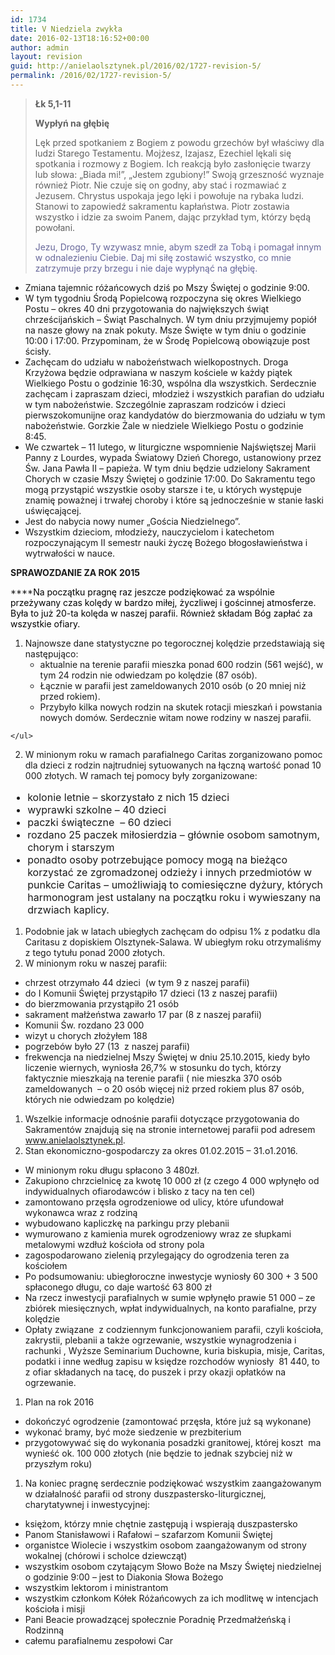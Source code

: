 ```yaml
---
id: 1734
title: V Niedziela zwykła
date: 2016-02-13T18:16:52+00:00
author: admin
layout: revision
guid: http://anielaolsztynek.pl/2016/02/1727-revision-5/
permalink: /2016/02/1727-revision-5/
---
```

> **Łk 5,1-11**
> 
> **Wypłyń na głębię**
> 
> Lęk przed spotkaniem z Bogiem z powodu grzechów był właściwy dla ludzi Starego Testamentu. Mojżesz, Izajasz, Ezechiel lękali się spotkania i rozmowy z Bogiem. Ich reakcją było zasłonięcie twarzy lub słowa: &#8222;Biada mi!&#8221;, &#8222;Jestem zgubiony!&#8221; Swoją grzeszność wyznaje również Piotr. Nie czuje się on godny, aby stać i rozmawiać z Jezusem. Chrystus uspokaja jego lęki i powołuje na rybaka ludzi. Stanowi to zapowiedź sakramentu kapłaństwa. Piotr zostawia wszystko i idzie za swoim Panem, dając przykład tym, którzy będą powołani.
> 
> <span style="color: #666699;">Jezu, Drogo, Ty wzywasz mnie, abym szedł za Tobą i pomagał innym w odnalezieniu Ciebie. Daj mi siłę zostawić wszystko, co mnie zatrzymuje przy brzegu i nie daje wypłynąć na głębię.</span>

  * Zmiana tajemnic różańcowych dziś po Mszy Świętej o godzinie 9:00.
  * W tym tygodniu Środą Popielcową rozpoczyna się okres Wielkiego Postu &#8211; okres 40 dni przygotowania do największych świąt chrześcijańskich &#8211; Świąt Paschalnych. W tym dniu przyjmujemy popiół na nasze głowy na znak pokuty. Msze Święte w tym dniu o godzinie 10:00 i 17:00. Przypominam, że w Środę Popielcową obowiązuje post ścisły.
  * Zachęcam do udziału w nabożeństwach wielkopostnych. Droga Krzyżowa będzie odprawiana w naszym kościele w każdy piątek Wielkiego Postu o godzinie 16:30, wspólna dla wszystkich. Serdecznie zachęcam i zapraszam dzieci, młodzież i wszystkich parafian do udziału w tym nabożeństwie. Szczególnie zapraszam rodziców i dzieci pierwszokomunijne oraz kandydatów do bierzmowania do udziału w tym nabożeństwie. Gorzkie Żale w niedziele Wielkiego Postu o godzinie 8:45.
  * We czwartek &#8211; 11 lutego, w liturgiczne wspomnienie Najświętszej Marii Panny z Lourdes, wypada Światowy Dzień Chorego, ustanowiony przez Św. Jana Pawła II &#8211; papieża. W tym dniu będzie udzielony Sakrament Chorych w czasie Mszy Świętej o godzinie 17:00. Do Sakramentu tego mogą przystąpić wszystkie osoby starsze i te, u których występuje znamię poważnej i trwałej choroby i które są jednocześnie w stanie łaski uświęcającej.
  * Jest do nabycia nowy numer &#8222;Gościa Niedzielnego&#8221;.
  * Wszystkim dzieciom, młodzieży, nauczycielom i katechetom rozpoczynającym II semestr nauki życzę Bożego błogosławieństwa i wytrwałości w nauce.

**SPRAWOZDANIE ZA ROK 2015**

****<span style="color: #000000;">Na początku pragnę raz jeszcze podziękować za wspólnie przeżywany czas kolędy w bardzo miłej, życzliwej i gościnnej atmosferze. Była to już 20-ta kolęda w naszej parafii. Również składam Bóg zapłać za wszystkie ofiary.</span>

  1. Najnowsze dane statystyczne po tegorocznej kolędzie przedstawiają się następująco: <ul style="margin-top: 0;">
      <li>
        aktualnie na terenie parafii mieszka ponad 600 rodzin (561 wejść), w tym 24 rodzin nie odwiedzam po kolędzie (87 osób).
      </li>
      <li>
        Łącznie w parafii jest zameldowanych 2010 osób (o 20 mniej niż przed rokiem).
      </li>
      <li>
        Przybyło kilka nowych rodzin na skutek rotacji mieszkań i powstania nowych domów. Serdecznie witam nowe rodziny w naszej parafii.
      </li>
    </ul>

  2. W minionym roku w ramach parafialnego Caritas zorganizowano pomoc dla dzieci z rodzin najtrudniej sytuowanych na łączną wartość ponad 10 000 złotych. W ramach tej pomocy były zorganizowane:

<ul style="font-size: 16px;">
  <li>
    kolonie letnie &#8211; skorzystało z nich 15 dzieci
  </li>
  <li>
    wyprawki szkolne &#8211; 40 dzieci
  </li>
  <li>
    paczki świąteczne  &#8211; 60 dzieci
  </li>
  <li>
    rozdano 25 paczek miłosierdzia &#8211; głównie osobom samotnym, chorym i starszym
  </li>
  <li>
    ponadto osoby potrzebujące pomocy mogą na bieżąco korzystać ze zgromadzonej odzieży i innych przedmiotów w punkcie Caritas &#8211; umożliwiają to comiesięczne dyżury, których harmonogram jest ustalany na początku roku i wywieszany na drzwiach kaplicy.
  </li>
</ul>

  1. Podobnie jak w latach ubiegłych zachęcam do odpisu 1% z podatku dla Caritasu z dopiskiem Olsztynek-Salawa. W ubiegłym roku otrzymaliśmy z tego tytułu ponad 2000 złotych.
  2. W minionym roku w naszej parafii:

  * chrzest otrzymało 44 dzieci  (w tym 9 z naszej parafii)
  * do I Komunii Świętej przystąpiło 17 dzieci (13 z naszej parafii)
  * do bierzmowania przystąpiło 21 osób
  * sakrament małżeństwa zawarło 17 par (8 z naszej parafii)
  * Komunii Św. rozdano 23 000
  * wizyt u chorych złożyłem 188
  * pogrzebów było 27 (13  z naszej parafii)
  * frekwencja na niedzielnej Mszy Świętej w dniu 25.10.2015, kiedy było liczenie wiernych, wyniosła 26,7% w stosunku do tych, którzy faktycznie mieszkają na terenie parafii ( nie mieszka 370 osób zameldowanych  &#8211; o 20 osób więcej niż przed rokiem plus 87 osób, których nie odwiedzam po kolędzie)

  1. Wszelkie informacje odnośnie parafii dotyczące przygotowania do Sakramentów znajdują się na stronie internetowej parafii pod adresem www.anielaolsztynek.pl.
  2. Stan ekonomiczno-gospodarczy za okres 01.02.2015 &#8211; 31.o1.2016.

  * W minionym roku długu spłacono 3 480zł.
  * Zakupiono chrzcielnicę za kwotę 10 000 zł (z czego 4 000 wpłynęło od indywidualnych ofiarodawców i blisko z tacy na ten cel)
  * zamontowano przęsła ogrodzeniowe od ulicy, które ufundował wykonawca wraz z rodziną
  * wybudowano kapliczkę na parkingu przy plebanii
  * wymurowano z kamienia murek ogrodzeniowy wraz ze słupkami metalowymi wzdłuż kościoła od strony pola
  * zagospodarowano zielenią przylegający do ogrodzenia teren za kościołem
  * Po podsumowaniu: ubiegłoroczne inwestycje wyniosły 60 300 + 3 500 spłaconego długu, co daje wartość 63 800 zł
  * Na rzecz inwestycji parafialnych w sumie wpłynęło prawie 51 000 &#8211; ze zbiórek miesięcznych, wpłat indywidualnych, na konto parafialne, przy kolędzie
  * Opłaty związane  z codziennym funkcjonowaniem parafii, czyli kościoła, zakrystii, plebanii a także ogrzewanie, wszystkie wynagrodzenia i rachunki , Wyższe Seminarium Duchowne, kuria biskupia, misje, Caritas, podatki i inne według zapisu w księdze rozchodów wyniosły  81 440, to z ofiar składanych na tacę, do puszek i przy okazji opłatków na ogrzewanie.

  1. Plan na rok 2016

  * dokończyć ogrodzenie (zamontować przęsła, które już są wykonane)
  * wykonać bramy, być może siedzenie w prezbiterium
  * przygotowywać się do wykonania posadzki granitowej, której koszt  ma wynieść ok. 100 000 złotych (nie będzie to jednak szybciej niż w przyszłym roku)

  1. Na koniec pragnę serdecznie podziękować wszystkim zaangażowanym w działalność parafii od strony duszpastersko-liturgicznej, charytatywnej i inwestycyjnej:

  * księżom, którzy mnie chętnie zastępują i wspierają duszpastersko
  * Panom Stanisławowi i Rafałowi &#8211; szafarzom Komunii Świętej
  * organistce Wiolecie i wszystkim osobom zaangażowanym od strony wokalnej (chórowi i scholce dziewcząt)
  * wszystkim osobom czytającym Słowo Boże na Mszy Świętej niedzielnej o godzinie 9:00 &#8211; jest to Diakonia Słowa Bożego
  * wszystkim lektorom i ministrantom
  * wszystkim członkom Kółek Różańcowych za ich modlitwę w intencjach kościoła i misji
  * Pani Beacie prowadzącej społecznie Poradnię Przedmałżeńską i Rodzinną
  * całemu parafialnemu zespołowi Car